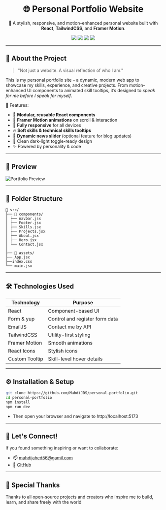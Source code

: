 <h1 align="center">🌐 Personal Portfolio Website</h1>
<p align="center">
  🚀 A stylish, responsive, and motion-enhanced personal website built with <strong>React</strong>, <strong>TailwindCSS</strong>, and <strong>Framer Motion</strong>.  
</p>

<p align="center">
  <img src="https://img.shields.io/badge/Tech-React-blue?style=for-the-badge" />
  <img src="https://img.shields.io/badge/Styled%20with-TailwindCSS-38B2AC?style=for-the-badge" />
  <img src="https://img.shields.io/badge/Animations-Framer%20Motion-EC4899?style=for-the-badge" />
  <img src="https://img.shields.io/badge/Status-Complete-brightgreen?style=for-the-badge" />
</p>

---

## 🧠 About the Project

> "Not just a website. A visual reflection of who I am."

This is my personal portfolio site – a dynamic, modern web app to showcase my skills, experience, and creative projects. From motion-enhanced UI components to animated skill tooltips, it’s designed to *speak for me before I speak for myself*.

🌟 Features:
- 🧩 **Modular, reusable React components**
- 💫 **Framer Motion animations** on scroll & interaction
- 📱 **Fully responsive** for all devices
- 🔥 **Soft skills & technical skills tooltips**
- 📰 **Dynamic news slider** (optional feature for blog updates)
- 🎨 Clean dark-light toggle-ready design
- ✨ Powered by personality & code

---

## 📸 Preview

![Portfolio Preview](./screenshot.png)


---

## 📂 Folder Structure

```
📁 src/
├── 📁 components/
│ ├── navbar.jsx
│ ├── Footer.jsx
│ ├── Skills.jsx
│ ├── Projects.jsx
│ ├── About.jsx
│ ├── Hero.jsx
│ └── Contact.jsx
│
├── 📁 assets/
├── App.jsx
├──index.css
└── main.jsx
```

---

## 🛠️ Technologies Used

| Technology       | Purpose                          |
|------------------|----------------------------------|
| React            | Component-based UI               |
| Form & yup       | Control and register form data   |
| EmailJS          | Contact me by API                |
| TailwindCSS      | Utility-first styling            |
| Framer Motion    | Smooth animations                |
| React Icons      | Stylish icons                    |
| Custom Tooltip   | Skill-level hover details        |

---

## ⚙️ Installation & Setup

```bash
git clone https://github.com/MahdiJDS/personal-portfolio.git
cd personal-portfolio
npm install
npm run dev
```
- Then open your browser and navigate to http://localhost:5173

---



## 🤝 Let's Connect!

If you found something inspiring or want to collaborate:

- 📫 mahdijahed56@gamil.com
- 🐙 [GitHub](https://github.com/MahdiJDS) 

---

## 🧡 Special Thanks
Thanks to all open-source projects and creators who inspire me to build, learn, and share freely with the world